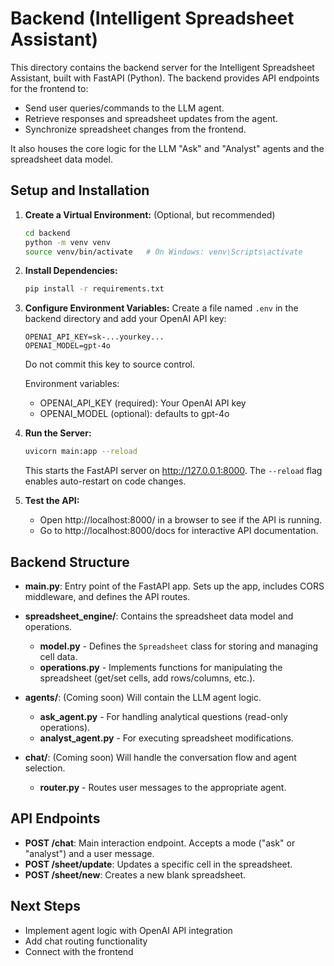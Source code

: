 # Backend (Intelligent Spreadsheet Assistant)

This directory contains the backend server for the Intelligent Spreadsheet Assistant, built with FastAPI (Python). The backend provides API endpoints for the frontend to:
- Send user queries/commands to the LLM agent.
- Retrieve responses and spreadsheet updates from the agent.
- Synchronize spreadsheet changes from the frontend.

It also houses the core logic for the LLM "Ask" and "Analyst" agents and the spreadsheet data model.

## Setup and Installation

1. **Create a Virtual Environment:** (Optional, but recommended)
   ```bash
   cd backend
   python -m venv venv
   source venv/bin/activate   # On Windows: venv\Scripts\activate
   ```

2. **Install Dependencies:**
   ```bash
   pip install -r requirements.txt
   ```

3. **Configure Environment Variables:**
   Create a file named `.env` in the backend directory and add your OpenAI API key:
   ```
   OPENAI_API_KEY=sk-...yourkey...
   OPENAI_MODEL=gpt-4o
   ```
   Do not commit this key to source control.

   Environment variables:
   - OPENAI_API_KEY (required): Your OpenAI API key
   - OPENAI_MODEL (optional): defaults to gpt-4o

4. **Run the Server:**
   ```bash
   uvicorn main:app --reload
   ```
   This starts the FastAPI server on http://127.0.0.1:8000. The `--reload` flag enables auto-restart on code changes.

5. **Test the API:**
   - Open http://localhost:8000/ in a browser to see if the API is running.
   - Go to http://localhost:8000/docs for interactive API documentation.

## Backend Structure

- **main.py**: Entry point of the FastAPI app. Sets up the app, includes CORS middleware, and defines the API routes.

- **spreadsheet_engine/**: Contains the spreadsheet data model and operations.
  - **model.py** - Defines the `Spreadsheet` class for storing and managing cell data.
  - **operations.py** - Implements functions for manipulating the spreadsheet (get/set cells, add rows/columns, etc.).

- **agents/**: (Coming soon) Will contain the LLM agent logic.
  - **ask_agent.py** - For handling analytical questions (read-only operations).
  - **analyst_agent.py** - For executing spreadsheet modifications.

- **chat/**: (Coming soon) Will handle the conversation flow and agent selection.
  - **router.py** - Routes user messages to the appropriate agent.

## API Endpoints

- **POST /chat**: Main interaction endpoint. Accepts a mode ("ask" or "analyst") and a user message.
- **POST /sheet/update**: Updates a specific cell in the spreadsheet.
- **POST /sheet/new**: Creates a new blank spreadsheet.

## Next Steps

- Implement agent logic with OpenAI API integration
- Add chat routing functionality
- Connect with the frontend 